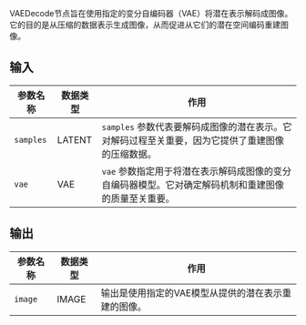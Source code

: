 
VAEDecode节点旨在使用指定的变分自编码器（VAE）将潜在表示解码成图像。它的目的是从压缩的数据表示生成图像，从而促进从它们的潜在空间编码重建图像。

## 输入

| 参数名称 | 数据类型 | 作用                                                         |
|----------|----------|--------------------------------------------------------------|
| `samples` | LATENT   | `samples` 参数代表要解码成图像的潜在表示。它对解码过程至关重要，因为它提供了重建图像的压缩数据。 |
| `vae`     | VAE      | `vae` 参数指定用于将潜在表示解码成图像的变分自编码器模型。它对确定解码机制和重建图像的质量至关重要。 |

## 输出

| 参数名称 | 数据类型 | 作用                                                         |
|----------|----------|--------------------------------------------------------------|
| `image`  | IMAGE    | 输出是使用指定的VAE模型从提供的潜在表示重建的图像。       |
